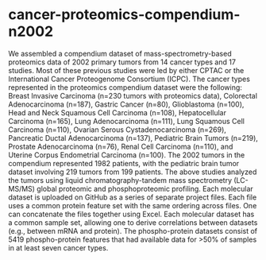 # cancer-proteomics-compendium-n2002
We assembled a compendium dataset of mass-spectrometry-based proteomics data of 2002 primary tumors from 14 cancer types and 17 studies. Most of these previous studies were led by either CPTAC or the International Cancer Proteogenome Consortium (ICPC). The cancer types represented in the proteomics compendium dataset were the following: Breast Invasive Carcinoma (n=230 tumors with proteomics data), Colorectal Adenocarcinoma (n=187), Gastric Cancer (n=80), Glioblastoma (n=100), Head and Neck Squamous Cell Carcinoma (n=108), Hepatocellular Carcinoma (n=165), Lung Adenocarcinoma (n=111), Lung Squamous Cell Carcinoma (n=110), Ovarian Serous Cystadenocarcinoma (n=269), Pancreatic Ductal Adenocarcinoma (n=137), Pediatric Brain Tumors (n=219), Prostate Adenocarcinoma (n=76), Renal Cell Carcinoma (n=110), and Uterine Corpus Endometrial Carcinoma (n=100). The 2002 tumors in the compendium represented 1982 patients, with the pediatric brain tumor dataset involving 219 tumors from 199 patients. The above studies analyzed the tumors using liquid chromatography-tandem mass spectrometry (LC-MS/MS) global proteomic and phosphoproteomic profiling. Each molecular dataset is uploaded on GitHub as a series of separate project files. Each file uses a common protein feature set with the same ordering across files. One can concatenate the files together using Excel. Each molecular dataset has a common sample set, allowing one to derive correlations between datasets (e.g., between mRNA and protein). The phospho-protein datasets consist of 5419 phospho-protein features that had available data for >50% of samples in at least seven cancer types.
